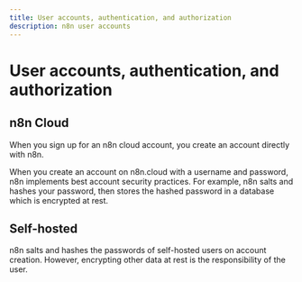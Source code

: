 ```yaml
---
title: User accounts, authentication, and authorization
description: n8n user accounts
---
```


# User accounts, authentication, and authorization

## n8n Cloud

When you sign up for an n8n cloud account, you create an account directly with n8n. 

When you create an account on n8n.cloud with a username and password, n8n implements best account security practices. For example, n8n salts and hashes your password, then stores the hashed password in a database which is encrypted at rest.

## Self-hosted

n8n salts and hashes the passwords of self-hosted users on account creation. However, encrypting other data at rest is the responsibility of the user.


